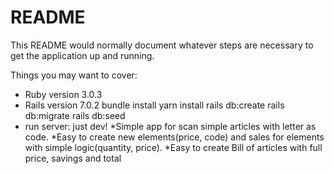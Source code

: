 # README

This README would normally document whatever steps are necessary to get the
application up and running.

Things you may want to cover:

* Ruby version 3.0.3
* Rails version 7.0.2
  bundle install
  yarn install
  rails db:create rails db:migrate rails db:seed
* run server: just dev!
*Simple app for scan simple articles with letter as code.
*Easy to create new elements(price, code) and sales for elements with simple logic(quantity, price).
*Easy to create Bill of articles with full price, savings and total
